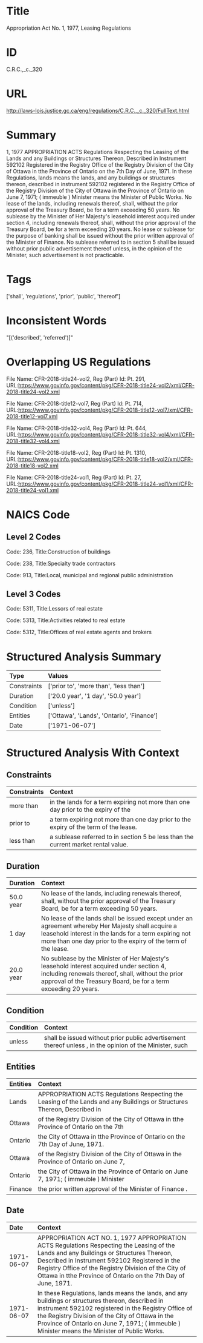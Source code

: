 # Title
Appropriation Act No. 1, 1977, Leasing Regulations


# ID
C.R.C.,_c._320

# URL
http://laws-lois.justice.gc.ca/eng/regulations/C.R.C.,_c._320/FullText.html


# Summary
1, 1977 APPROPRIATION ACTS Regulations Respecting the Leasing of the Lands and any Buildings or Structures Thereon, Described in Instrument 592102 Registered in the Registry Office of the Registry Division of the City of Ottawa in tthe Province of Ontario on the 7th Day of June, 1971.
In these Regulations, lands  means the lands, and any buildings or structures thereon, described in instrument 592102 registered in the Registry Office of the Registry Division of the City of Ottawa in the Province of Ontario on June 7, 1971; ( immeuble ) Minister  means the Minister of Public Works.
No lease of the lands, including renewals thereof, shall, without the prior approval of the Treasury Board, be for a term exceeding 50 years.
No sublease by the Minister of Her Majesty's leasehold interest acquired under section 4, including renewals thereof, shall, without the prior approval of the Treasury Board, be for a term exceeding 20 years.
No lease or sublease for the purpose of banking shall be issued without the prior written approval of the Minister of Finance.
No sublease referred to in section 5 shall be issued without prior public advertisement thereof unless, in the opinion of the Minister, such advertisement is not practicable.


# Tags
['shall', 'regulations', 'prior', 'public', 'thereof']


# Inconsistent Words
"[('described', 'referred')]"


# Overlapping US Regulations
File Name: CFR-2018-title24-vol2, Reg (Part) Id: Pt. 291, URL:https://www.govinfo.gov/content/pkg/CFR-2018-title24-vol2/xml/CFR-2018-title24-vol2.xml

File Name: CFR-2018-title12-vol7, Reg (Part) Id: Pt. 714, URL:https://www.govinfo.gov/content/pkg/CFR-2018-title12-vol7/xml/CFR-2018-title12-vol7.xml

File Name: CFR-2018-title32-vol4, Reg (Part) Id: Pt. 644, URL:https://www.govinfo.gov/content/pkg/CFR-2018-title32-vol4/xml/CFR-2018-title32-vol4.xml

File Name: CFR-2018-title18-vol2, Reg (Part) Id: Pt. 1310, URL:https://www.govinfo.gov/content/pkg/CFR-2018-title18-vol2/xml/CFR-2018-title18-vol2.xml

File Name: CFR-2018-title24-vol1, Reg (Part) Id: Pt. 27, URL:https://www.govinfo.gov/content/pkg/CFR-2018-title24-vol1/xml/CFR-2018-title24-vol1.xml




# NAICS Code
## Level 2 Codes
Code: 236, Title:Construction of buildings

Code: 238, Title:Specialty trade contractors

Code: 913, Title:Local, municipal and regional public administration




## Level 3 Codes
Code: 5311, Title:Lessors of real estate

Code: 5313, Title:Activities related to real estate

Code: 5312, Title:Offices of real estate agents and brokers







# Structured Analysis Summary
| Type        | Values                                    |
|:------------|:------------------------------------------|
| Constraints | ['prior to', 'more than', 'less than']    |
| Duration    | ['20.0 year', '1 day', '50.0 year']       |
| Condition   | ['unless']                                |
| Entities    | ['Ottawa', 'Lands', 'Ontario', 'Finance'] |
| Date        | ['1971-06-07']                            |


# Structured Analysis With Context
 


## Constraints
| Constraints   | Context                                                                              |
|:--------------|:-------------------------------------------------------------------------------------|
| more than     | in the lands for a term expiring not more than one day prior to the expiry of the    |
| prior to      | a term expiring not more than one day prior to  the expiry of the term of the lease. |
| less than     | a sublease referred to in section 5 be less than  the current market rental value.   |


## Duration
| Duration   | Context                                                                                                                                                                                                                     |
|:-----------|:----------------------------------------------------------------------------------------------------------------------------------------------------------------------------------------------------------------------------|
| 50.0 year  | No lease of the lands, including renewals thereof, shall, without the prior approval of the Treasury Board, be for a term exceeding 50 years.                                                                               |
| 1 day      | No lease of the lands shall be issued except under an agreement whereby Her Majesty shall acquire a leasehold interest in the lands for a term expiring not more than one day prior to the expiry of the term of the lease. |
| 20.0 year  | No sublease by the Minister of Her Majesty's leasehold interest acquired under section 4, including renewals thereof, shall, without the prior approval of the Treasury Board, be for a term exceeding 20 years.            |


## Condition
| Condition   | Context                                                                                                  |
|:------------|:---------------------------------------------------------------------------------------------------------|
| unless      | shall be issued without prior public advertisement thereof unless , in the opinion of the Minister, such |


## Entities
| Entities   | Context                                                                                                                  |
|:-----------|:-------------------------------------------------------------------------------------------------------------------------|
| Lands      | APPROPRIATION ACTS Regulations Respecting the Leasing of the Lands and any Buildings or Structures Thereon, Described in |
| Ottawa     | of the Registry Division of the City of Ottawa in tthe Province of Ontario on the 7th                                    |
| Ontario    | the City of Ottawa in tthe Province of Ontario  on the 7th Day of June, 1971.                                            |
| Ottawa     | of the Registry Division of the City of Ottawa in the Province of Ontario on June 7,                                     |
| Ontario    | the City of Ottawa in the Province of Ontario on June 7, 1971; ( immeuble ) Minister                                     |
| Finance    | the prior written approval of the Minister of Finance .                                                                  |


## Date
| Date       | Context                                                                                                                                                                                                                                                                                                             |
|:-----------|:--------------------------------------------------------------------------------------------------------------------------------------------------------------------------------------------------------------------------------------------------------------------------------------------------------------------|
| 1971-06-07 | APPROPRIATION ACT NO. 1, 1977 APPROPRIATION ACTS Regulations Respecting the Leasing of the Lands and any Buildings or Structures Thereon, Described in Instrument 592102 Registered in the Registry Office of the Registry Division of the City of Ottawa in tthe Province of Ontario on the 7th Day of June, 1971. |
| 1971-06-07 | In these Regulations, lands  means the lands, and any buildings or structures thereon, described in instrument 592102 registered in the Registry Office of the Registry Division of the City of Ottawa in the Province of Ontario on June 7, 1971; ( immeuble ) Minister  means the Minister of Public Works.       |


